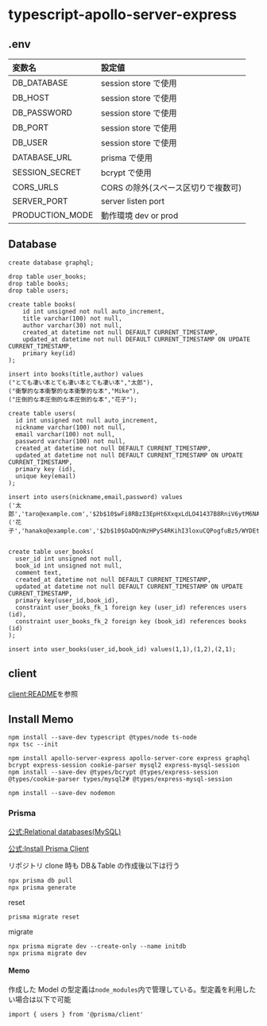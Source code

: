 # typescript-apollo-server-express

## .env

| 変数名          | 設定値                              |
| :-------------- | :---------------------------------- |
| DB_DATABASE     | session store で使用                |
| DB_HOST         | session store で使用                |
| DB_PASSWORD     | session store で使用                |
| DB_PORT         | session store で使用                |
| DB_USER         | session store で使用                |
| DATABASE_URL    | prisma で使用                       |
| SESSION_SECRET  | bcrypt で使用                       |
| CORS_URLS       | CORS の除外(スペース区切りで複数可) |
| SERVER_PORT     | server listen port                  |
| PRODUCTION_MODE | 動作環境 dev or prod                |

## Database

```
create database graphql;
```

```
drop table user_books;
drop table books;
drop table users;

create table books(
    id int unsigned not null auto_increment,
    title varchar(100) not null,
    author varchar(30) not null,
    created_at datetime not null DEFAULT CURRENT_TIMESTAMP,
    updated_at datetime not null DEFAULT CURRENT_TIMESTAMP ON UPDATE CURRENT_TIMESTAMP,
    primary key(id)
);

insert into books(title,author) values
("とても凄い本とても凄い本とても凄い本","太郎"),
("衝撃的な本衝撃的な本衝撃的な本","Mike"),
("圧倒的な本圧倒的な本圧倒的な本","花子");

create table users(
  id int unsigned not null auto_increment,
  nickname varchar(100) not null,
  email varchar(100) not null,
  password varchar(100) not null,
  created_at datetime not null DEFAULT CURRENT_TIMESTAMP,
  updated_at datetime not null DEFAULT CURRENT_TIMESTAMP ON UPDATE CURRENT_TIMESTAMP,
  primary key (id),
  unique key(email)
);

insert into users(nickname,email,password) values
('太郎','taro@example.com','$2b$10$wFi8RBzI3EpHt6XxqxLdLO41437B8RniV6ytM6NAACNPdFbjPj3je'),
('花子','hanako@example.com','$2b$10$OaDQnNzHPyS4RKihI3loxuCQPogfuBz5/WYDEtvBpV0B2FTR4l0MW');


create table user_books(
  user_id int unsigned not null,
  book_id int unsigned not null,
  comment text,
  created_at datetime not null DEFAULT CURRENT_TIMESTAMP,
  updated_at datetime not null DEFAULT CURRENT_TIMESTAMP ON UPDATE CURRENT_TIMESTAMP,
  primary key(user_id,book_id),
  constraint user_books_fk_1 foreign key (user_id) references users (id),
  constraint user_books_fk_2 foreign key (book_id) references books (id)
);

insert into user_books(user_id,book_id) values(1,1),(1,2),(2,1);

```

## client

[client:README](./client/README.md)を参照

## Install Memo

```
npm install --save-dev typescript @types/node ts-node
npx tsc --init
```

```
npm install apollo-server-express apollo-server-core express graphql bcrypt express-session cookie-parser mysql2 express-mysql-session
npm install --save-dev @types/bcrypt @types/express-session @types/cookie-parser types/mysql2# @types/express-mysql-session
```

```
npm install --save-dev nodemon
```

### Prisma

[公式:Relational databases(MySQL)](https://www.prisma.io/docs/getting-started/setup-prisma/add-to-existing-project/relational-databases-typescript-mysql)

[公式:Install Prisma Client](https://www.prisma.io/docs/getting-started/setup-prisma/add-to-existing-project/relational-databases/install-prisma-client-typescript-mysql)

リポジトリ clone 時も DB＆Table の作成後以下は行う

```
npx prisma db pull
npx prisma generate
```

reset

```
prisma migrate reset
```

migrate

```
npx prisma migrate dev --create-only --name initdb
npx prisma migrate dev
```

#### Memo

作成した Model の型定義は`node_modules`内で管理している。型定義を利用したい場合は以下で可能

```
import { users } from '@prisma/client'
```
